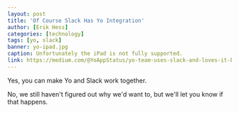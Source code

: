 ```yaml
---
layout: post
title: 'Of Course Slack Has Yo Integration'
author: [Erik Hess]
categories: [technology]
tags: [yo, slack]
banner: yo-ipad.jpg
caption: Unfortunately the iPad is not fully supported.
link: https://medium.com/@YoAppStatus/yo-team-uses-slack-and-loves-it-b1e756555e30
---
```


Yes, you can make Yo and Slack work together.

No, we still haven't figured out why we'd want to, but we'll let you know if that happens.

